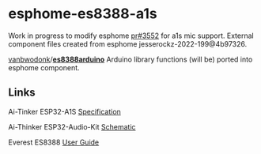 # esphome-es8388-a1s
Work in progress to modify esphome [pr#3552](https://github.com/esphome/esphome/pull/3552) for a1s mic support.  External component files created from esphome jesserockz-2022-199@4b97326.

[vanbwodonk](https://github.com/vanbwodonk)/**[es8388arduino](https://github.com/vanbwodonk/es8388arduino)** Arduino library functions (will be) ported into esphome component.



## Links

Ai-Tinker ESP32-A1S [Specification](https://docs.ai-thinker.com/_media/esp32-a1s_v2.3_specification.pdf)

Ai-Thinker ESP32-Audio-Kit [Schematic](https://docs.ai-thinker.com/_media/esp32-audio-kit_v2.2_sch.pdf) 

Everest ES8388 [User Guide](https://dl.radxa.com/rock2/docs/hw/ds/ES8388%20user%20Guide.pdf)
